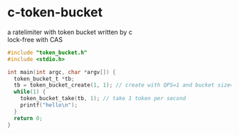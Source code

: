 # c-token-bucket
a ratelimiter with token bucket written by c  
lock-free with CAS  
```c
#include "token_bucket.h"
#include <stdio.h>

int main(int argc, char *argv[]) {
  token_bucket_t *tb;
  tb = token_bucket_create(1, 1); // create with QPS=1 and bucket size=1
  while(1) {
    token_bucket_take(tb, 1); // take 1 token per second
    printf("hello\n");
  }
  return 0;
}
```

